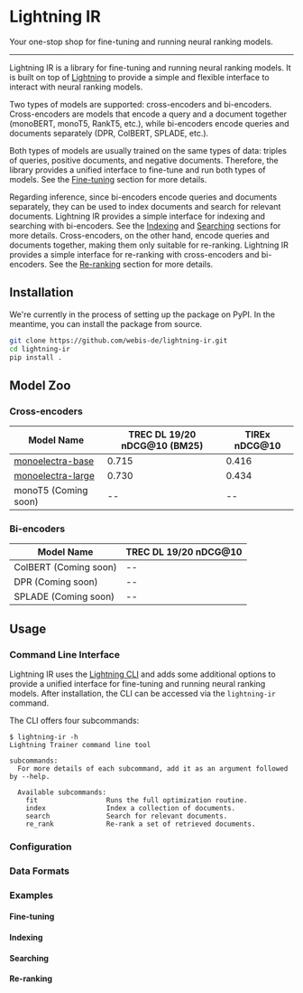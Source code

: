 # Lightning IR

Your one-stop shop for fine-tuning and running neural ranking models.

-----------------

Lightning IR is a library for fine-tuning and running neural ranking models. It is built on top of [Lightning](https://lightning.ai/docs/pytorch/stable/) to provide a simple and flexible interface to interact with neural ranking models.

Two types of models are supported: cross-encoders and bi-encoders. Cross-encoders are models that encode a query and a document together (monoBERT, monoT5, RankT5, etc.), while bi-encoders encode queries and documents separately (DPR, ColBERT, SPLADE, etc.).

Both types of models are usually trained on the same types of data: triples of queries, positive documents, and negative documents. Therefore, the library provides a unified interface to fine-tune and run both types of models. See the [Fine-tuning](#fine-tuning) section for more details.

Regarding inference, since bi-encoders encode queries and documents separately, they can be used to index documents and search for relevant documents. Lightning IR provides a simple interface for indexing and searching with bi-encoders. See the [Indexing](#indexing) and [Searching](#searching) sections for more details. Cross-encoders, on the other hand, encode queries and documents together, making them only suitable for re-ranking. Lightning IR provides a simple interface for re-ranking with cross-encoders and bi-encoders. See the [Re-ranking](#re-ranking) section for more details.

## Installation

We're currently in the process of setting up the package on PyPI. In the meantime, you can install the package from source.

```bash
git clone https://github.com/webis-de/lightning-ir.git
cd lightning-ir
pip install .
```

## Model Zoo

### Cross-encoders

| Model Name                                                          | TREC DL 19/20 nDCG@10 (BM25) | TIREx nDCG@10 |
| ------------------------------------------------------------------- | ---------------------------- | ------------- |
| [monoelectra-base](https://huggingface.co/webis/monoelectra-base)   | 0.715                        | 0.416         |
| [monoelectra-large](https://huggingface.co/webis/monoelectra-large) | 0.730                        | 0.434         |
| monoT5 (Coming soon)                                                | --                           | --            |

### Bi-encoders

| Model Name            | TREC DL 19/20 nDCG@10 |
| --------------------- | --------------------- |
| ColBERT (Coming soon) | --                    |
| DPR (Coming soon)     | --                    |
| SPLADE (Coming soon)  | --                    |

## Usage

### Command Line Interface

Lightning IR uses the [Lightning CLI](https://lightning.ai/docs/pytorch/stable/cli/lightning_cli.html#lightning-cli) and adds some additional options to provide a unified interface for fine-tuning and running neural ranking models. After installation, the CLI can be accessed via the `lightning-ir` command.

The CLI offers four subcommands:

```
$ lightning-ir -h
Lightning Trainer command line tool

subcommands:
  For more details of each subcommand, add it as an argument followed by --help.

  Available subcommands:
    fit                 Runs the full optimization routine.
    index               Index a collection of documents.
    search              Search for relevant documents.
    re_rank             Re-rank a set of retrieved documents.
```

### Configuration

### Data Formats

### Examples

#### Fine-tuning

#### Indexing

#### Searching

#### Re-ranking
